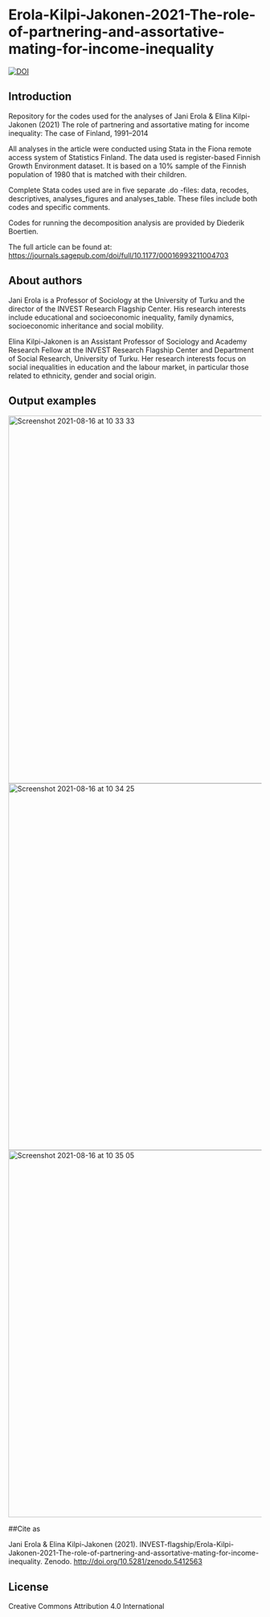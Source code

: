 # Erola-Kilpi-Jakonen-2021-The-role-of-partnering-and-assortative-mating-for-income-inequality
[![DOI](https://zenodo.org/badge/332575086.svg)](https://zenodo.org/badge/latestdoi/332575086)


## Introduction

Repository for the codes used for the analyses of Jani Erola &amp; Elina Kilpi-Jakonen (2021) The role of partnering and assortative mating for income inequality: The case of Finland, 1991–2014

All analyses in the article were conducted using Stata in the Fiona remote access system of Statistics Finland. The data used is register-based Finnish Growth Environment dataset. It is based on a 10% sample of the Finnish population of 1980 that is matched with their children.

Complete Stata codes used are in five separate .do -files: data, recodes, descriptives, analyses_figures and analyses_table. These files include both codes and specific comments.

Codes for running the decomposition analysis are provided by Diederik Boertien.

The full article can be found at: https://journals.sagepub.com/doi/full/10.1177/00016993211004703



## About authors

Jani Erola is a Professor of Sociology at the University of Turku and the director of the INVEST Research Flagship Center. His research interests include educational and socioeconomic inequality, family dynamics, socioeconomic inheritance and social mobility.

Elina Kilpi-Jakonen is an Assistant Professor of Sociology and Academy Research Fellow at the INVEST Research Flagship Center and Department of Social Research, University of Turku. Her research interests focus on social inequalities in education and the labour market, in particular those related to ethnicity, gender and social origin.



## Output examples

<img width="731" alt="Screenshot 2021-08-16 at 10 33 33" src="https://user-images.githubusercontent.com/75479046/129527515-c82601a0-1909-4cf4-915a-07a8f737bbe0.png">


<img width="729" alt="Screenshot 2021-08-16 at 10 34 25" src="https://user-images.githubusercontent.com/75479046/129527595-9c202f15-4aec-41e4-a5cb-4a9f9b4bb3cd.png">


<img width="730" alt="Screenshot 2021-08-16 at 10 35 05" src="https://user-images.githubusercontent.com/75479046/129527657-f532533e-65f3-4389-878d-75734e2153cc.png">

##Cite as

Jani Erola & Elina Kilpi-Jakonen (2021). INVEST-flagship/Erola-Kilpi-Jakonen-2021-The-role-of-partnering-and-assortative-mating-for-income-inequality. Zenodo. http://doi.org/10.5281/zenodo.5412563

## License

Creative Commons Attribution 4.0 International

